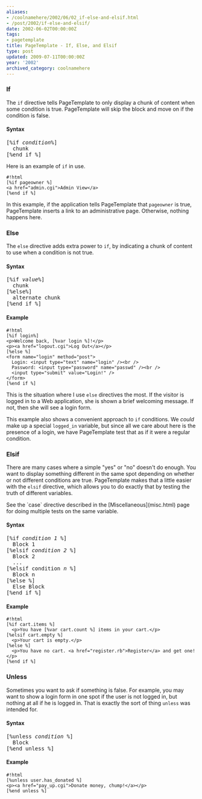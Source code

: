 ```yaml
---
aliases:
- /coolnamehere/2002/06/02_if-else-and-elsif.html
- /post/2002/if-else-and-elsif/
date: 2002-06-02T00:00:00Z
tags:
- pagetemplate
title: PageTemplate - If, Else, and Elsif
type: post
updated: 2009-07-11T00:00:00Z
year: '2002'
archived_category: coolnamehere
---
```

<!--more-->

### If

The `if` directive tells PageTemplate to only display a chunk of content when 
some condition is true. PageTemplate will skip the block and move on if the 
condition is false.

#### Syntax

<pre>
[%if <em>condition</em>%]
  chunk
[%end if %]
</pre>

Here is an example of `if` in use.

    #!html
    [%if pageowner %]
    <a href="admin.cgi">Admin View</a>
    [%end if %]

In this example, if the application tells PageTemplate that `pageowner` is 
true, PageTemplate inserts a link to an administrative page. Otherwise, 
nothing happens here.

### Else

The `else` directive adds extra power to `if`, by indicating a chunk of 
content to use when a condition is not true.

#### Syntax

<pre>
[%if <em>value</em>%]
  chunk
[%else%]
  alternate chunk
[%end if %]
</pre>

#### Example

    #!html
    [%if login%]
    <p>Welcome back, [%var login %]!</p>
    <p><a href="logout.cgi">Log Out</a></p>
    [%else %]
    <form name="login" method="post">
      Login: <input type="text" name="login" /><br />
      Password: <input type="password" name="passwd" /><br />
      <input type="submit" value="Login!" />
    </form>
    [%end if %]

This is the situation where I use `else` directives the most. If the visitor 
is logged in to a Web application, she is shown a brief welcoming message. 
If not, then she will see a login form.

This example also shows a convenient approach to `if` conditions. We *could* 
make up a special `logged_in` variable, but since all we care about here is 
the presence of a login, we have PageTemplate test that as if it were a regular 
condition.

### Elsif

There are many cases where a simple "yes" or "no" doesn't do enough. You want 
to display something different in the same spot depending on whether or not 
different conditions are true. PageTemplate makes that a little easier with 
the `elsif` directive, which allows you to do exactly that by testing the 
truth of different variables.

<aside>
See the `case` directive described in the [Miscellaneous](misc.html) page 
for doing multiple tests on the same variable.
</aside>

#### Syntax

<pre>
[%if <em>condition 1</em> %]
  Block 1
[%elsif <em>condition 2</em> %]
  Block 2
  ...
[%elsif condition <em>n</em> %]
  Block n
[%else %]
  Else Block
[%end if %]
</pre>

#### Example

    #!html
    [%if cart.items %]
      <p>You have [%var cart.count %] items in your cart.</p>
    [%elsif cart.empty %]
      <p>Your cart is empty.</p>
    [%else %]
      <p>You have no cart. <a href="register.rb">Register</a> and get one!</p>
    [%end if %]

### Unless

Sometimes you want to ask if something is false. For example, you may want to 
show a login form in one spot if the user is not logged in, but nothing at 
all if he is logged in. That is exactly the sort of thing `unless` was 
intended for.

#### Syntax

<pre>
[%unless <em>condition</em> %]
  Block
[%end unless %]
</pre>

#### Example

    #!html
    [%unless user.has_donated %]
    <p><a href="pay_up.cgi">Donate money, chump!</a></p>
    [%end unless %]


